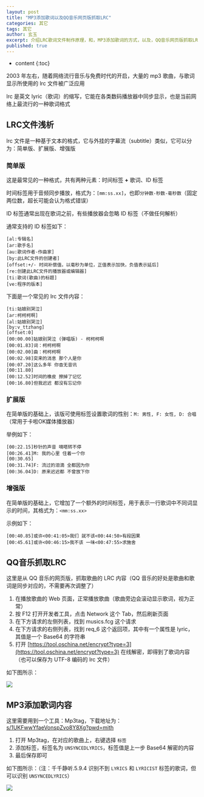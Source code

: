 ```yaml
---
layout: post
title: "MP3添加歌词以及QQ音乐网页版抓取LRC"
categories: 其它
tags: 其它
author: 玄玉
excerpt: 介绍LRC歌词文件制作原理，和，MP3添加歌词的方式，以及，QQ音乐网页版抓取LRC歌词的方法。
published: true
---
```


* content
{:toc}


2003 年左右，随着网络流行音乐与免费时代的开启，大量的 mp3 歌曲，与歌词显示所使用的 lrc 文件被广泛应用

lrc 是英文 lyric（歌词）的缩写，它能在各类数码播放器中同步显示，也是当前网络上最流行的一种歌词格式

## LRC文件浅析

lrc 文件是一种基于文本的格式，它与外挂的字幕流（subtitle）类似，它可以分为：简单版、扩展版、增强版

### 简单版

这是最常见的一种格式，共有两种元素：时间标签 **+** 歌词、ID 标签

时间标签用于音频同步播放，格式为：`[mm:ss.xx]`，也即`分钟数-秒数-毫秒数`（固定两位数，超长可能会认为格式错误）

ID 标签通常出现在歌词之前，有些播放器会忽略 ID 标签（不做任何解析）

通常支持的 ID 标签如下：

```
[al:专辑名]
[ar:歌手名]
[au:歌词作者-作曲家]
[by:此LRC文件的创建者]
[offset:+/- 时间补偿值，以毫秒为单位，正值表示加快，负值表示延后] 
[re:创建此LRC文件的播放器或编辑器]
[ti:歌词(歌曲)的标题]
[ve:程序的版本]
```

下面是一个常见的 lrc 文件内容：

```
[ti:姑娘别哭泣]
[ar:柯柯柯啊]
[al:姑娘别哭泣]
[by:v_ttzhang]
[offset:0]
[00:00.00]姑娘别哭泣 (弹唱版) - 柯柯柯啊
[00:01.83]词：柯柯柯啊
[00:02.00]曲：柯柯柯啊
[00:02.98]突来的消息 那个人是你
[00:07.20]这么多年 你杳无音讯
[00:11.80]
[00:12.52]时间的橡皮 擦掉了记忆
[00:16.80]但我迟迟 都没有忘记你
```

### 扩展版

在简单版的基础上，该版可使用标签设置歌词的性别：`M: 男性, F: 女性, D: 合唱`（常用于卡啦OK媒体播放器）

举例如下：

```
[00:22.15]秒针的声音 嘀嗒转不停
[00:26.41]M: 我的心里 住着一个你
[00:30.65]
[00:31.74]F: 流过的泪滴 全都因为你
[00:36.04]D: 原来迟迟都 不曾放下你
```

### 增强版

在简单版的基础上，它增加了一个额外的时间标签，用于表示一行歌词中不同词显示的时间，其格式为：`<mm:ss.xx>`

示例如下：

```
[00:40.85]或许<00:41:05>我们 就不该<00:44:50>有段因果
[00:45.61]或许<00:46:15>我不该 一味<00:47:55>求施舍
```

## QQ音乐抓取LRC

这里是从 QQ 音乐的网页版，抓取歌曲的 LRC 内容（QQ 音乐的好处是歌曲和歌词是同步对应的，不需要再次调整了）

1. 在播放歌曲的 Web 页面，正常播放歌曲（歌曲旁边会滚动显示歌词，视为正常）
2. 按 F12 打开开发者工具，点击 Network 这个 Tab，然后刷新页面
3. 在下方请求的左侧列表，找到 musics.fcg 这个请求
4. 在下方请求的右侧列表，找到 req_6 这个返回项，其中有一个属性是 lyric，其值是一个 Base64 的字符串
5. 打开 [https://tool.oschina.net/encrypt?type=3](https://tool.oschina.net/encrypt?type=3) 在线解密，即得到了歌词内容（也可以保存为 UTF-8 编码的 lrc 文件）

如下图所示：

![](https://gcore.jsdelivr.net/gh/xuanyuv/mydata/img/blog/2023/2023-11-24-mp3-lyric-01.png)

## MP3添加歌词内容

这里需要用到一个工具：Mp3tag，下载地址为：[s/1UKFwwYfaeVonspZvo8Y8Xg?pwd=mith](https://pan.baidu.com/s/1UKFwwYfaeVonspZvo8Y8Xg?pwd=mith)

1. 打开 Mp3tag，在对应的歌曲上，右键选择 `标签`
2. 添加标签，标签名为 `UNSYNCEDLYRICS`，标签值是上一步 Base64 解密的内容
3. 最后保存即可

如下图所示：（注：千千静听.5.9.4 识别不到 `LYRICS` 和 `LYRICIST` 标签的歌词，但可以识别 `UNSYNCEDLYRICS`）

![](https://gcore.jsdelivr.net/gh/xuanyuv/mydata/img/blog/2023/2023-11-24-mp3-lyric-02.png)